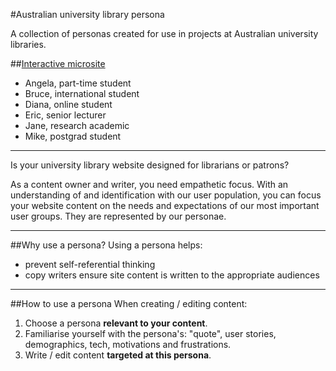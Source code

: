#Australian university library persona

A collection of personas created for use in projects at Australian university libraries.

##[Interactive microsite](index.html)

* Angela, part-time student
* Bruce, international student
* Diana, online student
* Eric, senior lecturer
* Jane, research academic
* Mike, postgrad student

---------------
Is your university library website designed for librarians or patrons?

As a content owner and writer, you need empathetic focus. With an understanding of and identification with our user population, you can focus your website content on the needs and expectations of our most important user groups. They are represented by our personae.

----------
##Why use a persona?
Using a persona helps:

 - prevent self-referential thinking
 - copy writers ensure site content is written to the appropriate audiences

----------
##How to use a persona
When creating / editing content:

1. Choose a persona **relevant to your content**.
2. Familiarise yourself with the persona's: "quote", user stories, demographics, tech, motivations and frustrations.
3. Write / edit content **targeted at this persona**.
